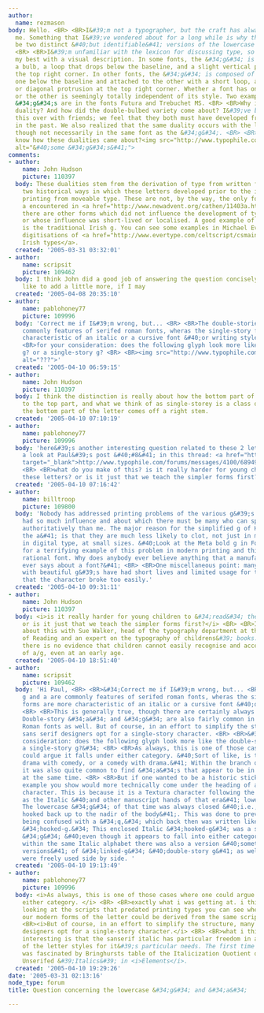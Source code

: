 ```yaml
---
author:
  name: rezmason
body: Hello. <BR> <BR>I&#39;m not a typographer, but the craft has always interested
  me. Something that I&#39;ve wondered about for a long while is why there seem to
  be two distinct &#40;but identifiable&#41; versions of the lowercase &#34;g&#34;.
  <BR> <BR>I&#39;m unfamiliar with the lexicon for discussing type, so I&#39;ll do
  my best with a visual description. In some fonts, the &#34;g&#34; is composed of
  a bulb, a loop that drops below the baseline, and a slight vertical protrusion at
  the top right corner. In other fonts, the &#34;g&#34; is composed of two bulbs,
  one below the baseline and attached to the other with a short loop, and a horizontal
  or diagonal protrusion at the top right corner. Whether a font has one &#34;g&#34;
  or the other is seemingly totally independent of its style. Two examples of these
  &#34;g&#34;s are in the fonts Futura and Trebuchet MS. <BR> <BR>Why is there this
  duality? And how did the double-bulbed variety come about? I&#39;ve been pondering
  this over with friends; we feel that they both must have developed from one variety
  in the past. We also realized that the same duality occurs with the letter &#34;a&#34;,
  though not necessarily in the same font as the &#34;g&#34;. <BR> <BR>Does anyone
  know how these dualities came about?<img src="http://www.typophile.com/forums/messages/30/68446.jpg"
  alt="&#40;some &#34;g&#34;s&#41;">
comments:
- author:
    name: John Hudson
    picture: 110397
  body: These dualities stem from the derivation of type from written forms, and represent
    two historical ways in which these letters developed prior to the invention of
    printing from moveable type. These are not, by the way, the only forms of g and
    a encountered in <a href="http://www.newadvent.org/cathen/11403a.htm">palaeography</a>,
    there are other forms which did not influence the development of typographic forms,
    or whose influence was short-lived or localised. A good example of localised influence
    is the traditional Irish g. You can see some examples in Michael Everson&#39;s
    digitisations of <a href="http://www.evertype.com/celtscript/csmain.html">historical
    Irish types</a>.
  created: '2005-03-31 03:32:01'
- author:
    name: scripsit
    picture: 109462
  body: I think John did a good job of answering the question concisely. But I&#39;d
    like to add a little more, if I may
  created: '2005-04-08 20:35:10'
- author:
    name: pablohoney77
    picture: 109996
  body: 'Correct me if I&#39;m wrong, but... <BR> <BR>The double-storied g and a are
    commonly features of serifed roman fonts, wheras the single-story forms are more
    characteristic of an italic or a cursive font &#40;or writing style&#41;. <BR>
    <BR>for your consideration: does the following glyph look more like the double-storied
    g? or a single-story g? <BR> <BR><img src="http://www.typophile.com/forums/messages/30/69268.gif"
    alt="???">'
  created: '2005-04-10 06:59:15'
- author:
    name: John Hudson
    picture: 110397
  body: I think the distinction is really about how the bottom part of the g connects
    to the top part, and what we think of as single-storey is a class of form in which
    the bottom part of the letter comes off a right stem.
  created: '2005-04-10 07:10:19'
- author:
    name: pablohoney77
    picture: 109996
  body: 'here&#39;s another interesting question related to these 2 letters... take
    a look at Paul&#39;s post &#40;#8&#41; in this thread: <a href="http://www.typophile.com/forums/messages/4100/68949.html?1113004951"
    target="_blank">http://www.typophile.com/forums/messages/4100/68949.html?1113004951</a>.
    <BR> <BR>what do you make of this? is it really harder for young children to &#34;read&#34;
    these letters? or is it just that we teach the simpler forms first?'
  created: '2005-04-10 07:16:42'
- author:
    name: billtroop
    picture: 109800
  body: 'Nobody has addressed printing problems of the various g&#39;s which have
    had so much influence and about which there must be many who can speak much more
    authoritatively than me. The major reason for the simplified g of Helvetica &#40;and
    the a&#41; is that they are much less likely to clot, not just in metal, but also
    in digital type, at small sizes. &#40;Look at the Meta bold g in Fowler MEU 3
    for a terrifying example of this problem in modern printing and this using a supposedly
    rational font. Why does anybody ever believe anything that a manufacturer or designer
    ever says about a font?&#41; <BR> <BR>One miscellaneous point: many metal fonts
    with beautiful g&#39;s have had short lives and limited usage for the simple reason
    that the character broke too easily.'
  created: '2005-04-10 09:31:11'
- author:
    name: John Hudson
    picture: 110397
  body: <i>is it really harder for young children to &#34;read&#34; these letters?
    or is it just that we teach the simpler forms first?</i> <BR> <BR>I was talking
    about this with Sue Walker, head of the typography department at the University
    of Reading and an expert on the typography of childrens&#39; books. She says that
    there is no evidence that children cannot easily recognise and accept two forms
    of a/g, even at an early age.
  created: '2005-04-10 18:51:40'
- author:
    name: scripsit
    picture: 109462
  body: 'Hi Paul, <BR> <BR>&#34;Correct me if I&#39;m wrong, but... <BR>The double-storied
    g and a are commonly features of serifed roman fonts, wheras the single-story
    forms are more characteristic of an italic or a cursive font &#40;or writing style&#41;.&#34;
    <BR> <BR>This is generally true, though there are certainly always exceptions.
    Double-story &#34;a&#34; and &#34;g&#34; are also fairly common in sans serif
    Roman fonts as well. But of course, in an effort to simplify the structure, many
    sans serif designers opt for a single-story character. <BR> <BR>&#34;for your
    consideration: does the following glyph look more like the double-storied g? or
    a single-story g?&#34; <BR> <BR>As always, this is one of those cases where one
    could argue it falls under either category. &#40;Sort of like, is the movie a
    drama with comedy, or a comedy with drama.&#41; Within the branch of Gothic characters,
    it was also quite common to find &#34;a&#34;s that appear to be in both categories
    at the same time. <BR> <BR>But if one wanted to be a historic stickler, the&#34;g&#34;
    example you show would more technically come under the heading of a single-story
    character. This is because it is a Textura character following the same principle
    as the Italic &#40;and other manuscript hands of that era&#41; lowercase &#34;g.&#34;
    The lowercase &#34;g&#34; of that time was always closed &#40;i.e., the descender
    hooked back up to the nadir of the body&#41;. This was done to prevent it from
    being confused with a &#34;q,&#34; which back then was written like we make today&#39;s
    &#34;hooked-g.&#34; This enclosed Italic &#34;hooked-g&#34; was a single-story
    &#34;g&#34; &#40;even though it appears to fall into either category&#41; because
    within the same Italic alphabet there was also a version &#40;sometimes multiple
    versions&#41; of &#34;linked-g&#34; &#40;double-story g&#41; as well. Both &#34;g&#34;s
    were freely used side by side. '
  created: '2005-04-10 19:13:49'
- author:
    name: pablohoney77
    picture: 109996
  body: <i>As always, this is one of those cases where one could argue it falls under
    either category. </i> <BR> <BR>exactly what i was getting at. i think especially
    looking at the scripts that predated printing types you can see where either of
    our modern forms of the letter could be derived from the same script form. <BR>
    <BR><i>But of course, in an effort to simplify the structure, many sans serif
    designers opt for a single-story character.</i> <BR> <BR>what i think is really
    interesting is that the sanserif italic has particular freedom in adapting any
    of the letter styles for it&#39;s particular needs. The first time I saw it, I
    was fascinated by Bringhursts table of the Italicization Quotient of Thirteen
    Unserifed &#39;Italics&#39; in <i>Elements</i>.
  created: '2005-04-10 19:29:26'
date: '2005-03-31 02:13:16'
node_type: forum
title: Question concerning the lowercase &#34;g&#34; and &#34;a&#34;

---
```

